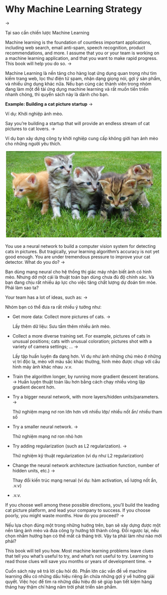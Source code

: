 # Why Machine Learning Strategy
-> 

Tại sao cần chiến lược Machine Learning 

Machine learning is the foundation of countless important applications, including web search, email anti-spam, speech recognition, product recommendations, and more. I assume that you or your team is working on a machine learning application, and that you want to make rapid progress. This book will help you do so.
->

Machine Learning là nền tảng cho hàng loạt ứng dụng quan trọng như tìm kiếm trang web, lọc thư điện tử spam, nhận dạng giọng nói, gợi ý sản phẩm, và nhiều ứng dụng khác nữa. Nếu bạn cùng các thành viên trong nhóm đang làm một đề tài ứng dụng machine learning và rất muốn tiến triển nhanh chóng, thì quyển sách này là dành cho bạn.



**Example: Building a cat picture startup**
->

 Ví dụ: Khởi nghiệp ảnh mèo. 

Say you’re building a startup that will provide an endless stream of cat pictures to cat lovers.
-> 

Ví dụ bạn xây dựng công ty khởi nghiệp cung cấp không giới hạn ảnh mèo cho những người yêu thích. 


![img](../imgs/C01_01.png)

You use a neural network to build a computer vision system for detecting cats in pictures. But tragically, your learning algorithm’s accuracy is not yet good enough. You are under tremendous pressure to improve your cat detector. What do you do?
-> 

Bạn dùng mạng neural cho hệ thống thị giác máy nhận biết ảnh có hình mèo. Nhưng dở một cái là thuật toán bạn dùng chưa đủ độ chính xác. Và bạn đang chịu rất nhiều áp lực cho việc tăng chất lượng dự đoán tìm mòe. Phải làm sao ta?



Your team has a lot of ideas, such as:
-> 

Nhóm bạn có thể đưa ra rất nhiều ý tưởng như:


* Get more data: Collect more pictures of cats.
  -> 

  Lấy thêm dữ liệu: Sưu tầm thêm nhiều ảnh mèo. 


* Collect a more diverse training set. For example, pictures of cats in unusual positions; cats with unusual coloration; pictures shot with a variety of camera settings; ...
  -> 

  Lấy tập huấn luyện đa dạng hơn. Ví dụ như ảnh những chú mèo ở những vị trí độc lạ, mèo với màu sắc khác thường, hình mèo được chụp với cấu hình máy ảnh khác nhau .v.v. 


* Train the algorithm longer, by running more gradient descent iterations.
-> Huấn luyện thuật toán lâu hơn bằng cách chạy nhiều vòng lặp gradient decent hơn. 


* Try a bigger neural network, with more layers/hidden units/parameters.
  -> 

  Thử nghiệm mạng nơ ron lớn hơn với nhiều lớp/ nhiều nốt ẩn/ nhiều tham số


* Try a smaller neural network.
  -> 

  Thử nghiệm mạng nơ ron nhỏ hơn 


* Try adding regularization (such as L2 regularization).
  -> 

  Thử nghiệm kỹ thuật regularization (ví dụ như L2 regularization)


* Change the neural network architecture (activation function, number of hidden units, etc.)
  -> 

  Thay đổi kiến trúc mạng nerual (ví dụ: hàm activation, số lượng nốt ẩn, .v.v)


* .v.v.

If you choose well among these possible directions, you’ll build the leading cat picture platform, and lead your company to success. If you choose poorly, you might waste months. How do you proceed?
-> 

Nếu lựa chọn đúng một trong những hướng trên, bạn sẽ xây dựng được một nền tảng ảnh mèo và đưa công ty hướng tới thành công. Đổi ngược lại, nếu chọn nhầm hướng bạn có thể mất cả tháng trời. Vậy ta phải làm như nào mới phải? 

This book will tell you how. Most machine learning problems leave clues that tell you what’s useful to try, and what’s not useful to try. Learning to read those clues will save you months or years of development time.
-> 

Cuốn sách này sẽ trả lời câu hỏi đó. Phần lớn các vấn đề về machine learning đều có những dấu hiệu riêng ẩn chứa những gợi ý về hướng giải quyết. Việc học để tìm ra những dấu hiệu đó sẽ giúp bạn tiết kiệm hàng tháng hay thậm chí hàng năm trời phát triển sản phẩm. 



